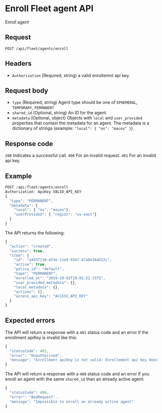 # Enroll Fleet agent API

Enroll agent

## Request

`POST /api/fleet/agents/enroll`

## Headers

- `Authorization` (Required, string) a valid enrollemnt api key.

## Request body

- `type` (Required, string) Agent type should be one of `EPHEMERAL`, `TEMPORARY`, `PERMANENT`
- `shared_id` (Optional, string) An ID for the agent.
- `metadata` (Optional, object) Objects with `local` and `user_provided` properties that contain the metadata for an agent. The metadata is a dictionary of strings (example: `"local": { "os": "macos" }`).

## Response code

`200` Indicates a successful call.
`400` For an invalid request.
`401` For an invalid api key.

## Example

```js
POST /api/fleet/agents/enroll
Authorization: ApiKey VALID_API_KEY
{
  "type": "PERMANENT",
  "metadata": {
    "local": { "os": "macos"},
    "userProvided": { "region": "us-east"}
  }
}
```

The API returns the following:

```js
{
  "action": "created",
  "success": true,
  "item": {
    "id": "a4937110-e53e-11e9-934f-47a8e38a522c",
    "active": true,
    "policy_id": "default",
    "type": "PERMANENT",
    "enrolled_at": "2019-10-02T18:01:22.337Z",
    "user_provided_metadata": {},
    "local_metadata": {},
    "actions": [],
    "access_api_key": "ACCESS_API_KEY"
  }
}
```

## Expected errors

The API will return a response with a `401` status code and an error if the enrollment apiKey is invalid like this:

```js
{
  "statusCode": 401,
  "error": "Unauthorized",
  "message": "Enrollment apiKey is not valid: Enrollement api key does not exists or is not active"
}
```

The API will return a response with a `400` status code and an error if you enroll an agent with the same `shared_id` than an already active agent:

```js
{
  "statusCode": 400,
  "error": "BadRequest",
  "message": "Impossible to enroll an already active agent"
}
```
